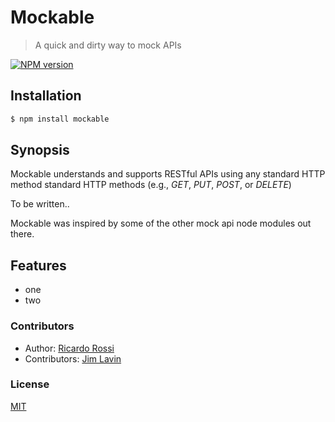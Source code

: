 Mockable
========

> A quick and dirty way to mock APIs

[![NPM version](https://badge.fury.io/js/mockable.svg)](http://badge.fury.io/js/mockable)

## Installation

```bash
$ npm install mockable
```

## Synopsis

Mockable understands and supports RESTful APIs using any standard HTTP 
method standard HTTP methods (e.g., *GET*, *PUT*, *POST*, or *DELETE*)

To be written..

Mockable was inspired by some of the other mock api node modules out there.

## Features

  * one
  * two
  
### Contributors

 * Author: [Ricardo Rossi](https://github.com/ricardo-rossi)
 * Contributors: [Jim Lavin](https://github.com/lavinjj)

### License

  [MIT](LICENSE)
  
